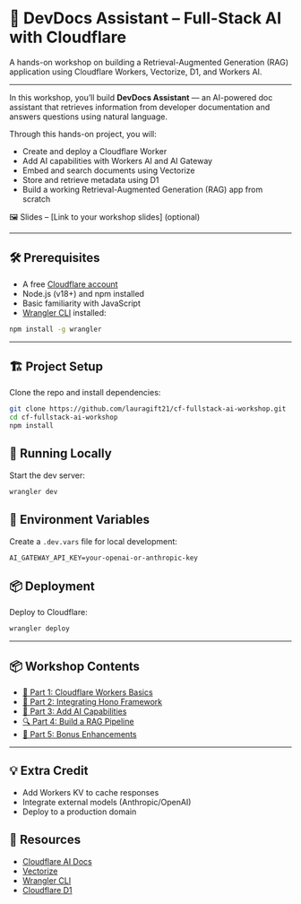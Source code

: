 # 🤖 DevDocs Assistant – Full-Stack AI with Cloudflare

A hands-on workshop on building a Retrieval-Augmented Generation (RAG) application using Cloudflare Workers, Vectorize, D1, and Workers AI.

---

In this workshop, you’ll build **DevDocs Assistant** — an AI-powered doc assistant that retrieves information from developer documentation and answers questions using natural language.

Through this hands-on project, you will:

- Create and deploy a Cloudflare Worker
- Add AI capabilities with Workers AI and AI Gateway
- Embed and search documents using Vectorize
- Store and retrieve metadata using D1
- Build a working Retrieval-Augmented Generation (RAG) app from scratch

🖼️ Slides – [Link to your workshop slides] (optional)

---

## 🛠️ Prerequisites

- A free [Cloudflare account](https://dash.cloudflare.com/sign-up)
- Node.js (v18+) and npm installed
- Basic familiarity with JavaScript
- [Wrangler CLI](https://developers.cloudflare.com/workers/wrangler/) installed:

```bash
npm install -g wrangler
````

---

## 🏗️ Project Setup

Clone the repo and install dependencies:

```bash
git clone https://github.com/lauragift21/cf-fullstack-ai-workshop.git
cd cf-fullstack-ai-workshop
npm install
```

## 🚀 Running Locally

Start the dev server:

```bash
wrangler dev
```

## 🔐 Environment Variables

Create a `.dev.vars` file for local development:

```env
AI_GATEWAY_API_KEY=your-openai-or-anthropic-key
```

## 📦 Deployment

Deploy to Cloudflare:

```bash
wrangler deploy
```
---

## 📦 Workshop Contents

- [🧱 Part 1: Cloudflare Workers Basics](./part-1.md)
- [🔗 Part 2: Integrating Hono Framework](./part-2.md)
- [🧠 Part 3: Add AI Capabilities](./part-3.md)
- [🔍 Part 4: Build a RAG Pipeline](./part-4.md)
- [🚀 Part 5: Bonus Enhancements](./part-5.md)

---

## 💡 Extra Credit

* Add Workers KV to cache responses
* Integrate external models (Anthropic/OpenAI)
* Deploy to a production domain


## 🧭 Resources

* [Cloudflare AI Docs](https://developers.cloudflare.com/workers-ai/)
* [Vectorize](https://developers.cloudflare.com/vectorize/)
* [Wrangler CLI](https://developers.cloudflare.com/workers/wrangler/)
* [Cloudflare D1](https://developers.cloudflare.com/d1/)
